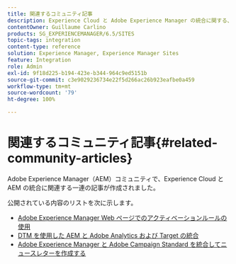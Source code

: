 ```yaml
---
title: 関連するコミュニティ記事
description: Experience Cloud と Adobe Experience Manager の統合に関する、コミュニティで作成された記事のリストを示します。
contentOwner: Guillaume Carlino
products: SG_EXPERIENCEMANAGER/6.5/SITES
topic-tags: integration
content-type: reference
solution: Experience Manager, Experience Manager Sites
feature: Integration
role: Admin
exl-id: 9f18d225-b194-423e-b344-964c9ed5151b
source-git-commit: c3e9029236734e22f5d266ac26b923eafbe0a459
workflow-type: tm+mt
source-wordcount: '79'
ht-degree: 100%

---
```


# 関連するコミュニティ記事{#related-community-articles}

Adobe Experience Manager（AEM）コミュニティで、Experience Cloud と AEM の統合に関連する一連の記事が作成されました。

公開されている内容のリストを次に示します。

* [Adobe Experience Manager Web ページでのアクティベーションルールの使用](https://helpx.adobe.com/jp/experience-manager/using/dtm.html)
* [DTM を使用した AEM と Adobe Analytics および Target の統合](https://experienceleague.adobe.com/docs/experience-manager-learn/sites/integrations/experience-platform-launch/overview.html?lang=ja)
* [Adobe Experience Manager と Adobe Campaign Standard を統合してニュースレターを作成する](https://helpx.adobe.com/jp/experience-manager/using/aem_campaign.html)
